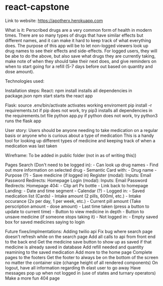 # react-capstone

Link to website:
https://apotherx.herokuapp.com

What is it:
Perscribed drugs are a very common form of health in modern times.
There are so many types of drugs that have similar effects but different names, 
and it can make it hard to keep track of what everything does.
The purpose of this app will be to let non-logged viewers look up drug names to see their effects and side-effects.
For logged users, they will be abe to do the above, but also save what drugs they are currently taking,
make note of when they should take their next does, and give reminders on when to start going for a refill (5-7 days before out based on quantity and dose amount).

Technologies used:

Installation steps:
  React:
    npm install
      installs all dependencies in package.json
    npm start
      starts the react app
  
  Flask:
    source .env/bin/activate
      activates working enviroment
    pip install -r requirements.txt
      if pip does not work, try pip3
      installs all dependencies in the requirements.txt file
    python app.py
      if python does not work, try python3
      runs the flask app

User story:
  Users should be anyone needing to take medication on a regular basis 
  or anyone who is curious about a type of medication
  This is a handy tool for looking up different types of medicine and 
  keeping track of when a medication was last taken

Wireframe: 
  To be added in public folder
  (not in as of writing this))

Pages
    Search (Don't need to be logged in):
        - Can look up drug names
        - Find out more information on selected drug
        - Semantic Card with:
                - Drug name
                - Purpose (?)
                - Save medicine (if logged in)
    Register (modal):
        Inputs:
            Email
            Password
        Redirects:
            Homepage
    Login (modal):
        Inputs: 
            Email
            Password
        Redirects:
            Homepage
    404:
        - Clip art Px bottle
        - Link back to homepage
    Landing:
        - Date and time segment
        - Calendar (?)
        - Logged in:
            - Saved medication list (Cards)
                - Intake amount (2 pills, 600ml, etc.)
                - Intake occurance (2x per day, 1 per week, etc.)
                - Current pill amount (Take perscription amount - dose amount)
                - Last time taken (press a button to update to current time)
                - Button to view medicine in depth
                - Button to unsave medicine (if someone stops taking it)
        - Not logged in:
            - Empty saved box for saved medicines saying to login
           
 Future fixes/implmentations:
  Adding twilio api
  Fix bug where search page doesn't refresh while on the search page
  Add all calls to api from front end to the back end
  Get the medicine save button to show up as saved if that medicine is already saved in database
  Add refill needed and quantity reamining to the saved medication
  Add more to the home page
  Complete pages to the footers
  Get the footer to always be on the bottom of the screen no matter the container size (change height of all
    rendered components)
   On logout, have all information regarding th elast user to go away
   Have messages pop up when not logged in (use of states and turnary operators)
   Make a more fun 404 page
   
  
  

   
     
    
